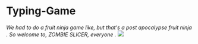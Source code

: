 # Typing-Game
*We had to do a fruit ninja game like, but that's a post apocalypse fruit ninja .*
*So welcome to, ZOMBIE SLICER, everyone .*
![](https://media.tenor.com/a-cRa39SX2YAAAAi/zombie-stiker.gif)

